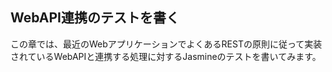 ## WebAPI連携のテストを書く

この章では、最近のWebアプリケーションでよくあるRESTの原則に従って実装されているWebAPIと連携する処理に対するJasmineのテストを書いてみます。


